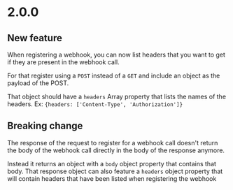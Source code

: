 # 2.0.0
## New feature
When registering a webhook, you can now list headers that you want to get if they are present in the webhook call.

For that register using a `POST` instead of a `GET` and include an object as the payload of the POST.

That object should have a `headers` Array property that lists the names of the headers.
Ex: `{headers: ['Content-Type', 'Authorization']}`

## Breaking change
The response of the request to register for a webhook call doesn't return the body of the webhook call directly in the body of the response anymore.

Instead it returns an object with a `body` object property that contains that body.
That response object can also feature a `headers` object property that will contain headers that have been listed when registering the webhook